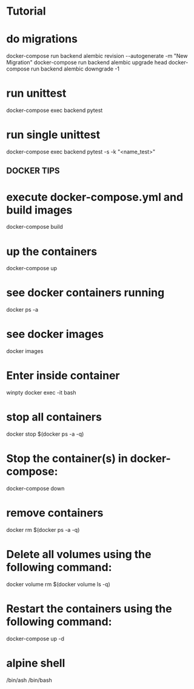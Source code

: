 # Tutorial

# do migrations 
docker-compose run backend alembic revision --autogenerate -m "New Migration"
docker-compose run backend alembic upgrade head
docker-compose run backend alembic downgrade -1

# run unittest
docker-compose exec backend pytest
# run single unittest
docker-compose exec backend pytest -s -k "<name_test>"

## DOCKER TIPS
# execute docker-compose.yml and build images
docker-compose build
# up the containers
docker-compose up
# see docker containers running 
docker ps -a
# see docker images
docker images
# Enter inside container
winpty docker exec -it <docker-image-id> bash
# stop all containers
docker stop $(docker ps -a -q)
# Stop the container(s) in docker-compose:
docker-compose down
# remove containers
docker rm $(docker ps -a -q)
# Delete all volumes using the following command:
docker volume rm $(docker volume ls -q)
# Restart the containers using the following command:
docker-compose up -d

# alpine shell 
/bin/ash
/bin/bash